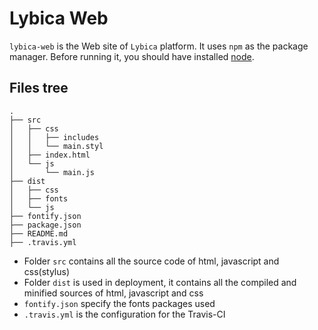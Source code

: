 # Lybica Web

`lybica-web` is the Web site of `Lybica` platform. It uses `npm` as the package manager. Before running it, you should have installed [node](https://nodejs.org).

## Files tree

```
.
├── src
│   ├── css
│   │   ├── includes
│   │   └── main.styl
│   ├── index.html
│   └── js
│       └── main.js
├── dist
│   ├── css
│   ├── fonts
│   └── js
├── fontify.json
├── package.json
├── README.md
├── .travis.yml
```

* Folder `src` contains all the source code of html, javascript and css(stylus)
* Folder `dist` is used in deployment, it contains all the compiled and minified sources of html, javascript and css
* `fontify.json` specify the fonts packages used
* `.travis.yml` is the configuration for the Travis-CI
